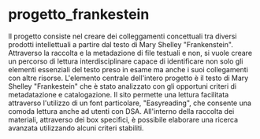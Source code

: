 # progetto_frankestein
Il progetto consiste nel creare dei colleggamenti concettuali tra diversi prodotti intellettuali a partire dal testo di Mary Shelley "Frankenstein". Attraverso la raccolta e la metadazione di file testuali e non, si vuole creare un percorso di lettura interdisciplinare capace di identificare non solo gli elementi essenziali del testo preso in esame ma anche i suoi collegamenti con altre risorse. L'elemento centrale dell'intero progetto è il testo di Mary Shelley "Frankestein" che è stato analizzato con gli opportuni criteri di metadatazione e catalogazione. Il sito permette una lettura facilitata attraverso l'utilizzo di un font particolare, "Easyreading", che consente una comoda lettura anche ad utenti con DSA. All'interno della raccolta dei materiali, attraverso dei box specifici, è possibile elaborare una ricerca avanzata utilizzando alcuni criteri stabiliti.
